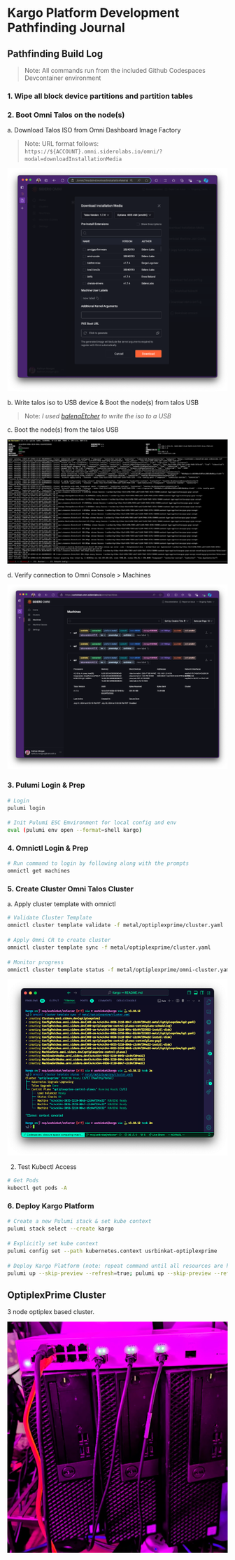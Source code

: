 # Kargo Platform Development Pathfinding Journal

## Pathfinding Build Log

> Note: All commands run from the included Github Codespaces Devcontainer environment

### 1. Wipe all block device partitions and partition tables
### 2. Boot Omni Talos on the node(s)

a. Download Talos ISO from Omni Dashboard Image Factory

> Note: URL format follows: `https://${ACCOUNT}.omni.siderolabs.io/omni/?modal=downloadInstallationMedia`

![alt text](.assets/image-1.png)

b. Write talos iso to USB device & Boot the node(s) from talos USB

> Note: _I used [balenaEtcher](https://etcher.balena.io) to write the iso to a USB_

c. Boot the node(s) from the talos USB

![alt text](.assets/image-2.png)

d. Verify connection to Omni Console > Machines

![alt text](.assets/image-3.png)

### 3. Pulumi Login & Prep

```bash
# Login
pulumi login

# Init Pulumi ESC Emvironment for local config and env
eval (pulumi env open --format=shell kargo)
```

### 4. Omnictl Login & Prep

```bash
# Run command to login by following along with the prompts
omnictl get machines
```

### 5. Create Cluster Omni Talos Cluster

a. Apply cluster template with omnictl

```bash
# Validate Cluster Template
omnictl cluster template validate -f metal/optiplexprime/cluster.yaml

# Apply Omni CR to create cluster
omnictl cluster template sync -f metal/optiplexprime/cluster.yaml

# Monitor progress
omnictl cluster template status -f metal/optiplexprime/omni-cluster.yaml
```

![](.assets/image-4.png)

2. Test Kubectl Access

```bash
# Get Pods
kubectl get pods -A
```

### 6. Deploy Kargo Platform

```bash
# Create a new Pulumi stack & set kube context
pulumi stack select --create kargo

# Explicitly set kube context
pulumi config set --path kubernetes.context usrbinkat-optiplexprime

# Deploy Kargo Platform (note: repeat command until all resources are healthy)
pulumi up --skip-preview --refresh=true; pulumi up --skip-preview --refresh=true; pulumi up --skip-preview --refresh=true
```

## OptiplexPrime Cluster

3 node optiplex based cluster.

![optiplexprime](.assets/image.png)
